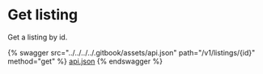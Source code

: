 # Get listing

Get a listing by id.

{% swagger src="../../../../.gitbook/assets/api.json" path="/v1/listings/{id}" method="get" %}
[api.json](../../../../.gitbook/assets/api.json)
{% endswagger %}
